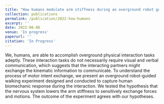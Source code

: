 ```yaml
---
title: "How humans modulate arm stiffness during an overground robot guided experiment?"
collection: publications
permalink: /publication/2022-how-humans
excerpt: ''
date: 2022-06-06
venue: 'In progress'
paperurl: ''
citation: 'In Progress'
---
```

We, humans, are able to accomplish overground physical interaction tasks adeptly. These interaction tasks do not necessarily require visual and verbal communication, which suggests that the interacting partners might exchange the kinematic information to communicate. To understand the process of motor intent exchange, we present an overground robot-guided walking experiment designed and conducted to capture human biomechanic response during the interaction. We tested the hypothesis that the nervous system lowers the arm stiffness to sensitively exchange forces and motions. The outcome of the experiment agrees with our hypotheses.
